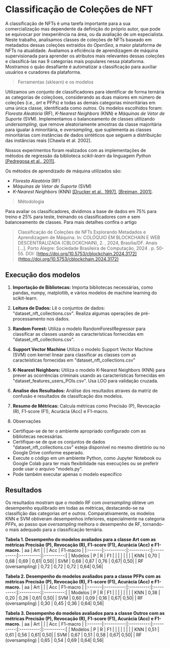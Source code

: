 # Classificação de Coleções de NFT

A classificação de NFTs é uma tarefa importante para a sua comercialização mas dependente da definição do próprio autor, que pode se equivocar por inexperiência na área, ou da avaliação de um especialista.
Neste trabalho, analisamos classes de coleções de NFTs baseado em metadados dessas coleções extraídos do _OpenSea_, a maior plataforma de NFTs na atualidade.
Avaliamos a eficiência de aprendizagem de máquina supervisionada para aprender os atributos mais relevantes dessas coleções e classificá-las nas 9 categorias mais populares nessa plataforma.
Mostramos o quão desafiante é automatizar a classificação para auxiliar usuários e curadores da plataforma.

> Ferramentas (sklearn) e os modelos

Utilizamos um conjunto de classificadores para identificar de forma ternária as categorias de coleçõoes, considerando as duas maiores em número de coleções (i.e., _art_ e PFPs) e todas as demais categorias minoritárias em uma única classe, identificada como _outros_. Os modelos escolhidos foram: _Floresta Aleatória_ (RF), _K-Nearest Neighbors_ (KNN) e _Máquinas de Vetor de Suporte_ (SVM). Implementamos o balanceamento de classes utilizando _undersampling_, que remove aleatoriamente amostras da classe majoritária para igualar à minoritária, e _oversampling_, que suplementa as classes minoritárias com instâncias de dados sintéticos que seguem a distribuição das instâncias reais [Chawla et al. 2002].

Nossos experimentos foram realizados com as implementações de métodos de regressão da biblioteca _scikit-learn_ da linguagem _Python_ [[Pedregosa et al., 2011]](https://scikit-learn.org/stable/whats_new/v0.24.html).

Os métodos de aprendizado de máquina utilizados são:

- _Floresta Aleatória_ (RF)
- _Máquinas de Vetor de Suporte_ (SVM)
- _K-Nearest Neighbors_ (KNN) [[Drucker et al., 1997]](https://www.microsoft.com/en-us/research/people/cjdrucker/), [[Breiman, 2001]](https://www.stat.berkeley.edu/~breiman/RandomForests/cc_home.htm).

> Métodologia

Para avaliar os classificadores, dividimos a base de dados em 75% para treino e
25% para teste, treinando os classificadores com e sem balanceamento de classes.
Para mais detalhes confira o artigo

> Classificação de Coleções de NFTs Explorando Metadados e Aprendizagem de Máquina. In: COLÓQUIO EM BLOCKCHAIN E WEB DESCENTRALIZADA (CBLOCKCHAIN), 2. , 2024, Brasília/DF. Anais [...]. Porto Alegre: Sociedade Brasileira de Computação, 2024 . p. 50-55. DOI:
> [https://doi.org/10.5753/cblockchain.2024.3172](https://doi.org/10.5753/cblockchain.2024.3172)

## Execução dos modelos

1. **Importação de Bibliotecas:**
   Importa bibliotecas necessárias, como pandas, numpy, matplotlib, e vários modelos de machine learning do scikit-learn.

2. **Leitura de Dados:**
   Lê o conjuntos de dados: "dataset_nft_collections.csv".
   Realiza algumas operações de pré-processamento nos dados.

3. **Random Forest:**
   Utiliza o modelo RandomForestRegressor para classificar as classes usando as características fornecidas em "dataset_nft_collections.csv".

4. **Support Vector Machine**
   Utiliza o modelo Support Vector Machine (SVM) com kernel linear para classificar as classes com as caracteísticas fornecidas em "dataset_nft_collections.csv"

5. **K-Nearest Neighbors:**
   Utiliza o modelo K-Nearest Neighbors (KNN) para prever as ocorrências criminais usando as características fornecidas em "dataset_features_users_POIs.csv".
   Usa LOO para validação cruzada.

6. **Analise dos Resultados:**
   Análise dos resultados atraves da matriz de confusão e resultados de classifcação dos modelos.

7. **Resumo de Métricas:**
   Calcula métricas como Precisão (P), Revocação (R), F1-score (F1), Acurácia (Acc) e F1-macro.

8. Observações

- Certifique-se de ter o ambiente apropriado configurado com as bibliotecas necessárias.
- Certifique-se de que os conjuntos de dados "dataset_nft_collections.csv" esteja disponível no mesmo diretório ou no Google Drive conforme esperado.
- Execute o código em um ambiente Python, como Jupyter Notebook ou Google Colab para ter mais flexibilidade nas execuções ou se preferir pode usar o arquivo "models.py".
- Pode também executar apenas o modelo especifico

## Resultados

Os resultados mostram que o modelo RF com _oversampling_ obteve um desempenho equilibrado em todas as métricas, destacando-se na classifição das categorias _art_ e _outros_. Comparativamente, os modelos KNN e SVM obtiveram desempenhos inferiores, especialmente na categoria _PFPs_, ao passo que _oversampling_ melhora o desempenho de
RF, tornando-o mais adequado para a classificação ternária.

**Tabela 1. Desempenho do modelos avaliados para a classe Art com as métricas Precisão (P), Revocação (R), F1-score (F1), Acurácia (Acc) e F1-macro.**
| aa | Art | | | Acc | F1-macro |
|:-------|:----------:|:----------:|:----------:|:----------:|:----------:|
| Modelos | P | R | F1 | | | | | | |
| KNN | 0,70 | 0,68 | 0,69 | 0,61| 0,50|
| SVM | 0,68 | 0,87 | 0,76 | 0,67| 0,50|
| RF (oversampling) | 0,72 | 0,72 | 0,72 | 0,64| 0,56|

**Tabela 2. Desempenho do modelos avaliados para a classe PFPs com as métricas Precisão (P), Revocação (R), F1-score (F1), Acurácia (Acc) e F1-macro.**
| aa | Art | | | Acc | F1-macro |
|:-------|:----------:|:----------:|:----------:|:----------:|:----------:|
| Modelos | P | R | F1 | | | | | | |
| KNN | 0,38 | 0,20 | 0,26 | 0,61| 0,50|
| SVM | 0,60 | 0,09 | 0,16 | 0,67| 0,50|
| RF (oversampling) | 0,30 | 0,45 | 0,36 | 0,64| 0,56|

**Tabela 3. Desempenho do modelos avaliados para a classe Outros com as métricas Precisão (P), Revocação (R), F1-score (F1), Acurácia (Acc) e F1-macro.**
| aa | Art | | | Acc | F1-macro |
|:-------|:----------:|:----------:|:----------:|:----------:|:----------:|
| Modelos | P | R | F1 | | | | | | |
| KNN | 0,51 | 0,61 | 0,56 | 0,61| 0,50|
| SVM | 0,67 | 0,51 | 0,58 | 0,67| 0,50|
| RF (oversampling) | 0,65 | 0,54 | 0,69 | 0,64| 0,56|
